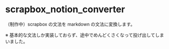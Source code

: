 # scrapbox_notion_converter
（制作中）scrapbox の文法を markdown の文法に変換します。

※ 基本的な文法しか実装しておらず、途中でめんどくさくなって投げ出してしまいました。
